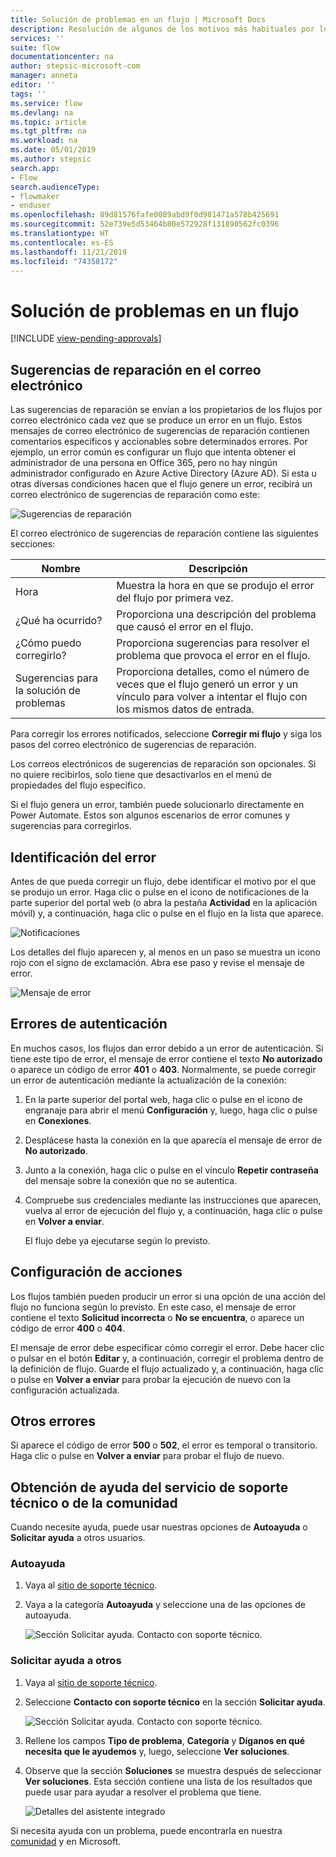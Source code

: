 ```yaml
---
title: Solución de problemas en un flujo | Microsoft Docs
description: Resolución de algunos de los motivos más habituales por los que los flujos producen un error
services: ''
suite: flow
documentationcenter: na
author: stepsic-microsoft-com
manager: anneta
editor: ''
tags: ''
ms.service: flow
ms.devlang: na
ms.topic: article
ms.tgt_pltfrm: na
ms.workload: na
ms.date: 05/01/2019
ms.author: stepsic
search.app:
- Flow
search.audienceType:
- flowmaker
- enduser
ms.openlocfilehash: 89d81576fafe0089abd9f0d981471a578b425691
ms.sourcegitcommit: 52e739e5d53464b80e572928f131890562fc0396
ms.translationtype: HT
ms.contentlocale: es-ES
ms.lasthandoff: 11/21/2019
ms.locfileid: "74358172"
---
```

# <a name="troubleshooting-a-flow"></a>Solución de problemas en un flujo
[!INCLUDE [view-pending-approvals](includes/cc-rebrand.md)]

## <a name="repair-tips-in-email"></a>Sugerencias de reparación en el correo electrónico

Las sugerencias de reparación se envían a los propietarios de los flujos por correo electrónico cada vez que se produce un error en un flujo. Estos mensajes de correo electrónico de sugerencias de reparación contienen comentarios específicos y accionables sobre determinados errores. Por ejemplo, un error común es configurar un flujo que intenta obtener el administrador de una persona en Office 365, pero no hay ningún administrador configurado en Azure Active Directory (Azure AD). Si esta u otras diversas condiciones hacen que el flujo genere un error, recibirá un correo electrónico de sugerencias de reparación como este:

![Sugerencias de reparación](media/fix-flow-failures/repair-tips-email.png)

El correo electrónico de sugerencias de reparación contiene las siguientes secciones:

Nombre|Descripción
---|---
Hora|Muestra la hora en que se produjo el error del flujo por primera vez.
¿Qué ha ocurrido?|Proporciona una descripción del problema que causó el error en el flujo.
¿Cómo puedo corregirlo?|Proporciona sugerencias para resolver el problema que provoca el error en el flujo.
Sugerencias para la solución de problemas|Proporciona detalles, como el número de veces que el flujo generó un error y un vínculo para volver a intentar el flujo con los mismos datos de entrada.

Para corregir los errores notificados, seleccione **Corregir mi flujo** y siga los pasos del correo electrónico de sugerencias de reparación.

Los correos electrónicos de sugerencias de reparación son opcionales. Si no quiere recibirlos, solo tiene que desactivarlos en el menú de propiedades del flujo específico.

Si el flujo genera un error, también puede solucionarlo directamente en Power Automate.  Estos son algunos escenarios de error comunes y sugerencias para corregirlos.

## <a name="identify-the-error"></a>Identificación del error
Antes de que pueda corregir un flujo, debe identificar el motivo por el que se produjo un error. Haga clic o pulse en el icono de notificaciones de la parte superior del portal web (o abra la pestaña **Actividad** en la aplicación móvil) y, a continuación, haga clic o pulse en el flujo en la lista que aparece.

![Notificaciones](./media/fix-flow-failures/notifications-toolbar.png)

Los detalles del flujo aparecen y, al menos en un paso se muestra un icono rojo con el signo de exclamación. Abra ese paso y revise el mensaje de error.

![Mensaje de error](./media/fix-flow-failures/flow-run-failure.png)


## <a name="authentication-failures"></a>Errores de autenticación
En muchos casos, los flujos dan error debido a un error de autenticación. Si tiene este tipo de error, el mensaje de error contiene el texto **No autorizado** o aparece un código de error **401** o **403**. Normalmente, se puede corregir un error de autenticación mediante la actualización de la conexión:

1. En la parte superior del portal web, haga clic o pulse en el icono de engranaje para abrir el menú **Configuración** y, luego, haga clic o pulse en **Conexiones**.
2. Desplácese hasta la conexión en la que aparecía el mensaje de error de **No autorizado**.
3. Junto a la conexión, haga clic o pulse en el vínculo **Repetir contraseña** del mensaje sobre la conexión que no se autentica.
4. Compruebe sus credenciales mediante las instrucciones que aparecen, vuelva al error de ejecución del flujo y, a continuación, haga clic o pulse en **Volver a enviar**.
   
    El flujo debe ya ejecutarse según lo previsto.

## <a name="action-configuration"></a>Configuración de acciones
Los flujos también pueden producir un error si una opción de una acción del flujo no funciona según lo previsto. En este caso, el mensaje de error contiene el texto **Solicitud incorrecta** o **No se encuentra**, o aparece un código de error **400** o **404**.

El mensaje de error debe especificar cómo corregir el error. Debe hacer clic o pulsar en el botón **Editar** y, a continuación, corregir el problema dentro de la definición de flujo. Guarde el flujo actualizado y, a continuación, haga clic o pulse en **Volver a enviar** para probar la ejecución de nuevo con la configuración actualizada.

## <a name="other-failures"></a>Otros errores
Si aparece el código de error **500** o **502**, el error es temporal o transitorio. Haga clic o pulse en **Volver a enviar** para probar el flujo de nuevo.

## <a name="getting-help-from-support-or-the-community"></a>Obtención de ayuda del servicio de soporte técnico o de la comunidad

Cuando necesite ayuda, puede usar nuestras opciones de **Autoayuda** o **Solicitar ayuda** a otros usuarios.

### <a name="self-help"></a>Autoayuda 

1. Vaya al [sitio de soporte técnico](https://flow.microsoft.com/support/).
1. Vaya a la categoría **Autoayuda** y seleccione una de las opciones de autoayuda.

    ![Sección Solicitar ayuda. Contacto con soporte técnico.](media/fix-flow-failures/self-help-section.png)
### <a name="ask-for-help-from-others"></a>Solicitar ayuda a otros

1. Vaya al [sitio de soporte técnico](https://flow.microsoft.com/support/).
1. Seleccione **Contacto con soporte técnico** en la sección **Solicitar ayuda**.
    
    ![Sección Solicitar ayuda. Contacto con soporte técnico.](media/fix-flow-failures/ask-for-help.png)

1. Rellene los campos **Tipo de problema**, **Categoría** y **Díganos en qué necesita que le ayudemos** y, luego, seleccione **Ver soluciones**. 

1. Observe que la sección **Soluciones** se muestra después de seleccionar **Ver soluciones**. Esta sección contiene una lista de los resultados que puede usar para ayudar a resolver el problema que tiene. 

    ![Detalles del asistente integrado](media/fix-flow-failures/integrated-helper-details.png)

Si necesita ayuda con un problema, puede encontrarla en nuestra [comunidad](https://go.microsoft.com/fwlink/?LinkID=787467) y en Microsoft. 

